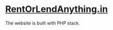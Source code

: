 # [RentOrLendAnything.in](https://rentorlendanything.in/index.php) 

The website is built with PHP stack. 
